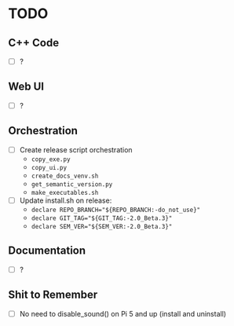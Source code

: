 # TODO

## C++ Code

- [ ] ?

## Web UI

- [ ] ?

## Orchestration

- [ ] Create release script orchestration
  - `copy_exe.py`
  - `copy_ui.py`
  - `create_docs_venv.sh`
  - `get_semantic_version.py`
  - `make_executables.sh`
- [ ] Update install.sh on release:
  - `declare REPO_BRANCH="${REPO_BRANCH:-do_not_use}"`
  - `declare GIT_TAG="${GIT_TAG:-2.0_Beta.3}"`
  - `declare SEM_VER="${SEM_VER:-2.0_Beta.3}"`

## Documentation

- [ ] ?

## Shit to Remember

- [ ] No need to disable_sound() on Pi 5 and up (install and uninstall)
